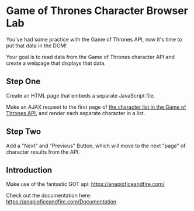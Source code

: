# Game of Thrones Character Browser Lab

You've had some practice with the Game of Thrones API, now it's time to put that data in the DOM! 

Your goal is to read data from the Game of Thrones character API and create a webpage that displays that data.

## Step One

Create an HTML page that embeds a separate JavaScript file.

Make an AJAX request to the first page of [the character list in the Game of Thrones API](https://www.anapioficeandfire.com/api/characters?page=1&pageSize=50), and render each separate character in a list.

## Step Two

Add a "Next" and "Previous" Button, which will move to the next "page" of character results from the API.

## Introduction

Make use of the fantastic GOT api:
https://anapioficeandfire.com/

Check out the documentation here:
https://anapioficeandfire.com/Documentation
